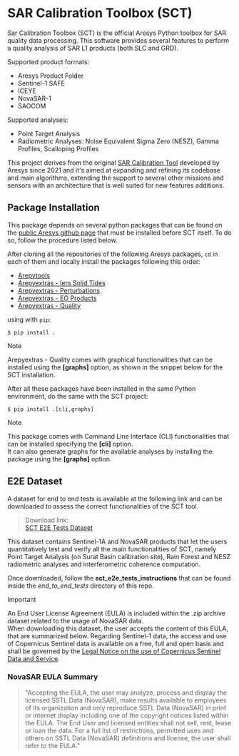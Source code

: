# SAR Calibration Toolbox (SCT)

Sar Calibration Toolbox (SCT) is the official Aresys Python toolbox for SAR quality data processing.
This software provides several features to perform a quality analysis of SAR L1 products (both SLC and GRD).

Supported product formats:

- Aresys Product Folder
- Sentinel-1 SAFE
- ICEYE
- NovaSAR-1
- SAOCOM

Supported analyses:

- Point Target Analysis
- Radiometric Analyses: Noise Equivalent Sigma Zero (NESZ), Gamma Profiles, Scalloping Profiles

This project derives from the original [SAR Calibration Tool](https://github.com/aresys-srl/sar-calibration-tool) developed
by Aresys since 2021 and it's aimed at expanding and refining its codebase and main algorithms, extending the support to
several other missions and sensors with an architecture that is well suited for new features additions.

## Package Installation

This package depends on several python packages that can be found on the [public Aresys github page](https://github.com/aresys-srl) that must be installed before SCT itself. To do so, follow the procedure listed below.

After cloning all the repositories of the following Aresys packages, ``cd`` in each of them and locally install the packages
following this order:

- [Arepytools](https://github.com/aresys-srl/arepytools)
- [Arepyextras - Iers Solid Tides](https://github.com/aresys-srl/arepyextras-iers_solid_tides)
- [Arepyextras - Perturbations](https://github.com/aresys-srl/arepyextras-perturbations)
- [Arepyextras - EO Products](https://github.com/aresys-srl/arepyextras-eo_products)
- [Arepyextras - Quality](https://github.com/aresys-srl/arepyextras-quality)

using with ``pip``:

    $ pip install .

> [!NOTE]
> Arepyextras - Quality comes with graphical functionalities that can be installed using the **[graphs]** option, as shown
> in the snippet below for the SCT installation.

After all these packages have been installed in the same Python environment, do the same with the SCT project:

    $ pip install .[cli,graphs]

> [!NOTE]
> This package comes with Command Line Interface (CLI) functionalities that can be installed specifying the **[cli]** option.\
> It can also generate graphs for the available analyses by installing the package using the **[graphs]** option.

## E2E Dataset

A dataset for end to end tests is available at the following link and can be downloaded to assess the correct functionalities of the SCT tool.

> Download link:\
> [SCT E2E Tests Dataset](https://we.tl/t-JF1Hn9iwpE)

This dataset contains Sentinel-1A and NovaSAR products that let the users quantitatively test and verify all the main functionalities of SCT, namely
Point Target Analysis (on Surat Basin calibration site), Rain Forest and NESZ radiometric analyses and interferometric coherence
computation.

Once downloaded, follow the **sct_e2e_tests_instructions** that can be found inside the *end_to_end_tests* directory of this repo.

> [!IMPORTANT]
> An End User License Agreement (EULA) is included within the .zip archive dataset related to the usage of NovaSAR data.\
> When downloading this dataset, the user accepts the content of this EULA, that are summarized below.
> Regarding Sentinel-1 data, the access and use of Copernicus Sentinel data is available on a free, full and open basis and shall
> be governed by the [Legal Notice on the use of Copernicus Sentinel Data and Service](https://sentinels.copernicus.eu/documents/247904/690755/Sentinel_Data_Legal_Notice).

### NovaSAR EULA Summary

>"Accepting the EULA, the user may analyze, process and display the licensed SSTL Data (NovaSAR), make results available to employees of its organization and only reproduce SSTL Data (NovaSAR) in print or internet display including one of the copyright notices listed within the EULA. The End User and licensed entities shall not sell, rent, lease or loan the data. For a full list of restrictions, permitted uses and others on SSTL Data (NovaSAR) definitions and license, the user shall refer to the EULA."
